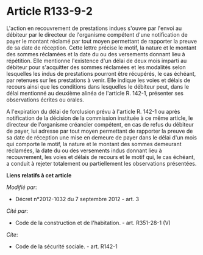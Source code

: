# Article R133-9-2

L'action en recouvrement de prestations indues s'ouvre par l'envoi au débiteur par le directeur de l'organisme compétent
d'une notification de payer le montant réclamé par tout moyen permettant de rapporter la preuve de sa date de réception.
Cette lettre précise le motif, la nature et le montant des sommes réclamées et la date du ou des versements donnant lieu à
répétition. Elle mentionne l'existence d'un délai de deux mois imparti au débiteur pour s'acquitter des sommes réclamées et
les modalités selon lesquelles les indus de prestations pourront être récupérés, le cas échéant, par retenues sur les
prestations à venir. Elle indique les voies et délais de recours ainsi que les conditions dans lesquelles le débiteur peut,
dans le délai mentionné au deuxième alinéa de l'article R. 142-1, présenter ses observations écrites ou orales. 

A l'expiration du délai de forclusion prévu à l'article R. 142-1 ou après notification de la décision de la commission
instituée à ce même article, le directeur de l'organisme créancier compétent, en cas de refus du débiteur de payer, lui
adresse par tout moyen permettant de rapporter la preuve de sa date de réception une mise en demeure de payer dans le délai
d'un mois qui comporte le motif, la nature et le montant des sommes demeurant réclamées, la date du ou des versements indus
donnant lieu à recouvrement, les voies et délais de recours et le motif qui, le cas échéant, a conduit à rejeter totalement
ou partiellement les observations présentées.

**Liens relatifs à cet article**

_Modifié par_:

  - Décret n°2012-1032 du 7 septembre 2012 - art. 3

_Cité par_:

  - Code de la construction et de l'habitation. - art. R351-28-1 (V)

_Cite_:

  - Code de la sécurité sociale. - art. R142-1
